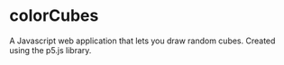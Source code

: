 # colorCubes
A Javascript web application that lets you draw random cubes. Created using the p5.js library.
